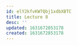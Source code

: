 ```yaml
---
id: elY2kfvKW7Qbj1xdbXBTC
title: Lecture 8
desc: ''
updated: 1631672853178
created: 1631672853178
---
```


